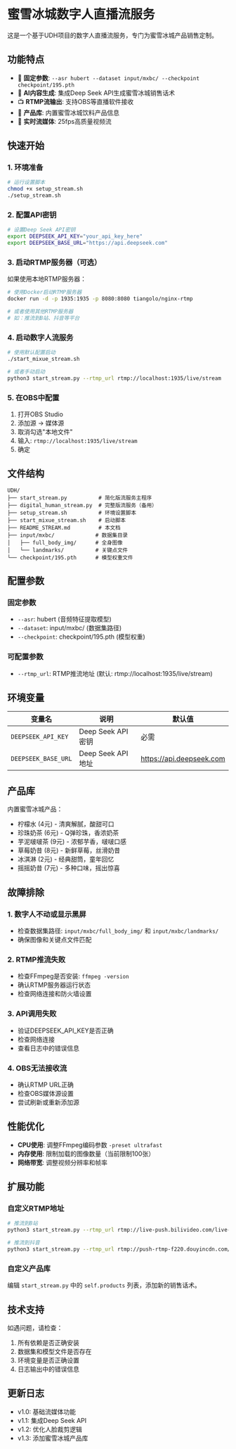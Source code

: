 # 蜜雪冰城数字人直播流服务

这是一个基于UDH项目的数字人直播流服务，专门为蜜雪冰城产品销售定制。

## 功能特点

- 🎯 **固定参数**: `--asr hubert --dataset input/mxbc/ --checkpoint checkpoint/195.pth`
- 🤖 **AI内容生成**: 集成Deep Seek API生成蜜雪冰城销售话术
- 📺 **RTMP流输出**: 支持OBS等直播软件接收
- 🍹 **产品库**: 内置蜜雪冰城饮料产品信息
- 🔄 **实时流媒体**: 25fps高质量视频流

## 快速开始

### 1. 环境准备

```bash
# 运行设置脚本
chmod +x setup_stream.sh
./setup_stream.sh
```

### 2. 配置API密钥

```bash
# 设置Deep Seek API密钥
export DEEPSEEK_API_KEY="your_api_key_here"
export DEEPSEEK_BASE_URL="https://api.deepseek.com"
```

### 3. 启动RTMP服务器（可选）

如果使用本地RTMP服务器：

```bash
# 使用Docker启动RTMP服务器
docker run -d -p 1935:1935 -p 8080:8080 tiangolo/nginx-rtmp

# 或者使用其他RTMP服务器
# 如：推流到B站、抖音等平台
```

### 4. 启动数字人流服务

```bash
# 使用默认配置启动
./start_mixue_stream.sh

# 或者手动启动
python3 start_stream.py --rtmp_url rtmp://localhost:1935/live/stream
```

### 5. 在OBS中配置

1. 打开OBS Studio
2. 添加源 → 媒体源
3. 取消勾选"本地文件"
4. 输入: `rtmp://localhost:1935/live/stream`
5. 确定

## 文件结构

```
UDH/
├── start_stream.py          # 简化版流服务主程序
├── digital_human_stream.py  # 完整版流服务（备用）
├── setup_stream.sh          # 环境设置脚本
├── start_mixue_stream.sh    # 启动脚本
├── README_STREAM.md         # 本文档
├── input/mxbc/             # 数据集目录
│   ├── full_body_img/      # 全身图像
│   └── landmarks/          # 关键点文件
└── checkpoint/195.pth      # 模型权重文件
```

## 配置参数

### 固定参数
- `--asr`: hubert (音频特征提取模型)
- `--dataset`: input/mxbc/ (数据集路径)
- `--checkpoint`: checkpoint/195.pth (模型权重)

### 可配置参数
- `--rtmp_url`: RTMP推流地址 (默认: rtmp://localhost:1935/live/stream)

## 环境变量

| 变量名 | 说明 | 默认值 |
|--------|------|--------|
| `DEEPSEEK_API_KEY` | Deep Seek API密钥 | 必需 |
| `DEEPSEEK_BASE_URL` | Deep Seek API地址 | https://api.deepseek.com |

## 产品库

内置蜜雪冰城产品：
- 柠檬水 (4元) - 清爽解腻，酸甜可口
- 珍珠奶茶 (6元) - Q弹珍珠，香浓奶茶
- 芋泥啵啵茶 (9元) - 浓郁芋香，啵啵口感
- 草莓奶昔 (8元) - 新鲜草莓，丝滑奶昔
- 冰淇淋 (2元) - 经典甜筒，童年回忆
- 摇摇奶昔 (7元) - 多种口味，摇出惊喜

## 故障排除

### 1. 数字人不动或显示黑屏
- 检查数据集路径: `input/mxbc/full_body_img/` 和 `input/mxbc/landmarks/`
- 确保图像和关键点文件匹配

### 2. RTMP推流失败
- 检查FFmpeg是否安装: `ffmpeg -version`
- 确认RTMP服务器运行状态
- 检查网络连接和防火墙设置

### 3. API调用失败
- 验证DEEPSEEK_API_KEY是否正确
- 检查网络连接
- 查看日志中的错误信息

### 4. OBS无法接收流
- 确认RTMP URL正确
- 检查OBS媒体源设置
- 尝试刷新或重新添加源

## 性能优化

- **CPU使用**: 调整FFmpeg编码参数 `-preset ultrafast`
- **内存使用**: 限制加载的图像数量（当前限制100张）
- **网络带宽**: 调整视频分辨率和帧率

## 扩展功能

### 自定义RTMP地址
```bash
# 推流到B站
python3 start_stream.py --rtmp_url rtmp://live-push.bilivideo.com/live-bvc/YOUR_STREAM_KEY

# 推流到抖音
python3 start_stream.py --rtmp_url rtmp://push-rtmp-f220.douyincdn.com/stage/YOUR_STREAM_KEY
```

### 自定义产品库
编辑 `start_stream.py` 中的 `self.products` 列表，添加新的销售话术。

## 技术支持

如遇问题，请检查：
1. 所有依赖是否正确安装
2. 数据集和模型文件是否存在
3. 环境变量是否正确设置
4. 日志输出中的错误信息

## 更新日志

- v1.0: 基础流媒体功能
- v1.1: 集成Deep Seek API
- v1.2: 优化人脸裁剪逻辑
- v1.3: 添加蜜雪冰城产品库